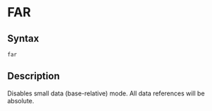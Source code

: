 # FAR

## Syntax
```assembly
far
```

## Description
Disables small data (base-relative) mode. All data references will be absolute.
